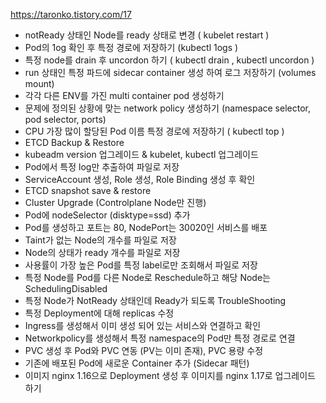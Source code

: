 https://taronko.tistory.com/17

- ﻿﻿notReady 상태인 Node를 ready 상태로 변경 ( kubelet restart )
- ﻿﻿Pod의 1og 확인 후 특정 경로에 저장하기 (kubectl 1ogs )
- ﻿﻿특정 node를 drain 후 uncordon 하기 ( kubectl drain , kubectl uncordon )
- ﻿﻿run 상태인 특정 파드에 sidecar container 생성 하여 로그 저장하기 (volumes mount)
- ﻿﻿각각 다른 ENV를 가진 multi container pod 생성하기
- ﻿﻿문제에 정의된 상황에 맞는 network policy 생성하기 (namespace selector, pod selector, ports)
- ﻿﻿CPU 가장 많이 할당된 Pod 이름 특정 경로에 저장하기 ( kubectl top )
- ﻿﻿ETCD Backup & Restore
- ﻿﻿kubeadm version 업그레이드 & kubelet, kubectl 업그레이드
- Pod에서 특정 log만 추출하여 파일로 저장
- ServiceAccount 생성, Role 생성, Role Binding 생성 후 확인
- ETCD snapshot save & restore
- Cluster Upgrade (Controlplane Node만 진행)
- Pod에 nodeSelector (disktype=ssd) 추가
- Pod를 생성하고 포트는 80, NodePort는 30020인 서비스를 배포
- Taint가 없는 Node의 개수를 파일로 저장
- Node의 상태가 ready 개수를 파일로 저장
- 사용률이 가장 높은 Pod를 특정 label로만 조회해서 파일로 저장
- 특정 Node를 Pod를 다른 Node로 Reschedule하고 해당 Node는 SchedulingDisabled
- 특정 Node가 NotReady 상태인데 Ready가 되도록 TroubleShooting
- 특정 Deployment에 대해 replicas 수정
- Ingress를 생성해서 이미 생성 되어 있는 서비스와 연결하고 확인
- Networkpolicy를 생성해서 특정 namespace의 Pod만 특정 경로로 연결
- PVC 생성 후 Pod와 PVC 연동 (PV는 이미 존재), PVC 용량 수정
- 기존에 배포된 Pod에 새로운 Container 추가 (Sidecar 패턴)
- 이미지 nginx 1.16으로 Deployment 생성 후 이미지를 nginx 1.17로 업그레이드 하기
